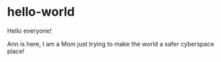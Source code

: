 # hello-world
Hello everyone!  

Ann is here, I am a Mom just trying to make the world a safer cyberspace place!

